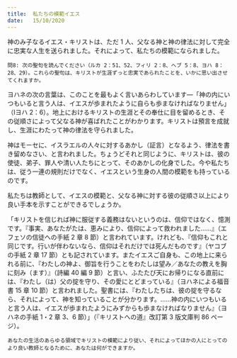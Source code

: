 ```yaml
---
title:  私たちの模範イエス
date:   15/10/2020
---
```


神のみ子なるイエス・キリストは、ただ 1 人、父なる神と神の律法に対して完全に忠実な人生を送られました。それによって、私たちの模範になられました。

`問8: 次の聖句を読んでください（ルカ 2：51、52、フィリ 2：8、ヘブ 5：8、ヨハ 8：28、29）。これらの聖句は、キリストが生涯ずっと忠実であられたことを、いかに思い出させてくれますか。`

ヨハネの次の言葉は、このことを最もよく言いあらわしています―「神の内にいつもいると言う人は、イエスが歩まれたように自らも歩まなければなりません」（Ⅰヨハ 2：6）。地上におけるキリストの生涯とその奉仕に目を留めるとき、その従順さによって父なる神が喜ばれたことがわかります。キリストは預言を成就し、生涯にわたって神の律法を守られました。

神はモーセに、イスラエルの人々に対するあかし（証言）となるよう、律法を書き留めなさい、と言われました。ちょうどそれと同じように、キリストは、彼の使徒、弟子、罪人や清い人たちにとって、そのあかしの化身でした。今や私たちは、従う一連の規則だけでなく、イエスという生身の人間の模範をも持っているのです。

私たちは教師として、イエスの模範と、父なる神に対する彼の従順さ以上により良い手本を示すことができるでしょうか。

「キリストを信じれば神に服従する義務はないというのは、信仰ではなく、憶測です。『事実、あなたがたは、恵みにより、信仰によって救われました……』（エフェソの信徒への手紙 2 章 8 節）と言われています。けれども、『信仰もこれと同じです。行いが伴わないなら、信仰はそれだけでは死んだものです』（ヤコブの手紙 2 章 17 節）とも記されています。またイエスご自身も、この地上に来られる前に、『わたしの神よ、御旨を行うことをわたしは望み／あなたの教えを胸に刻み（ます）』（詩編 40 編 9 節）と言い、ふたたび天にお帰りになる直前には、『わたし（は）父の掟を守り、その愛にとどまっている』（ヨハネによる福音書 15 章 10 節）と言われました。聖書には、『わたしたちは、彼の掟を守るなら、それによって、神を知っていることが分かります。……神の内にいつもいると言う人は、イエスが歩まれたようにみずからも歩まなければなりません』（ヨハネの手紙 1・2 章 3、6 節）」（『キリストへの道』改訂第 3 版文庫判 86 ページ）。

`あなたの生活のあらゆる領域でキリストの模範により従い、それによってほかの人にとってのより良い教師となるために、あなたは何ができますか。`